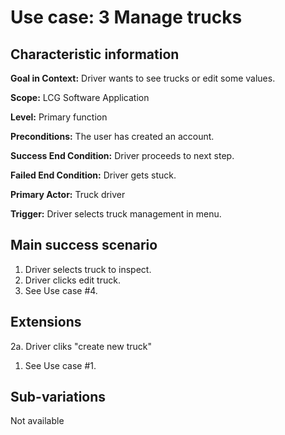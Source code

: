 # Use case: 3 Manage trucks

## Characteristic information
__Goal in Context:__ Driver wants to see trucks or edit some values.

__Scope:__ LCG Software Application

__Level:__ Primary function

__Preconditions:__ The user has created an account.

__Success End Condition:__ Driver proceeds to next step.

__Failed End Condition:__ Driver gets stuck.

__Primary Actor:__ Truck driver

__Trigger:__ Driver selects truck management in menu.

## Main success scenario
1. Driver selects truck to inspect.
2. Driver clicks edit truck.
3. See Use case #4.

## Extensions
2a. Driver cliks "create new truck"
1. See Use case #1.

## Sub-variations
Not available
